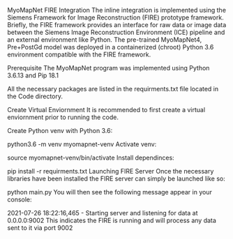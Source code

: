 MyoMapNet FIRE Integration
The inline integration is implemented using the Siemens Framework for Image Reconstruction (FIRE) prototype framework. Briefly, the FIRE framework provides an interface for raw data or image data between the Siemens Image Reconstruction Environment (ICE) pipeline and an external environment like Python. The pre-trained MyoMapNet4, Pre+PostGd model was deployed in a containerized (chroot) Python 3.6 environment compatible with the FIRE framework.

Prerequisite
The MyoMapNet program was implemented using Python 3.6.13 and Pip 18.1

All the necessary packages are listed in the requirments.txt file located in the Code directory.

Create Virtual Enviornment
It is recommended to first create a virtual enviornment prior to running the code.

Create Python venv with Python 3.6:

 python3.6 -m venv myomapnet-venv
Activate venv:

source myomapnet-venv/bin/activate
Install dependinces:

pip install -r requirments.txt
Launching FIRE Server
Once the necessary libraries have been installed the FIRE server can simply be launched like so:

python main.py
You will then see the following message appear in your console:

2021-07-26 18:22:16,465 - Starting server and listening for data at 0.0.0.0:9002
This indicates the FIRE is running and will process any data sent to it via port 9002